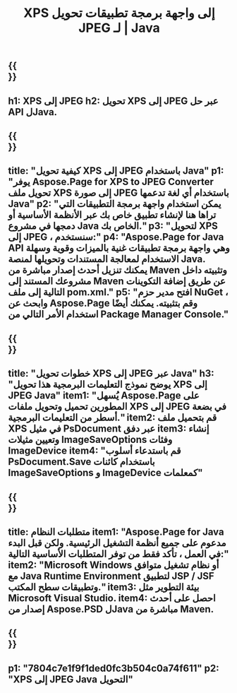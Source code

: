 ﻿---
translation: true
template: /_templates/_conversion-child-java.md
title: XPS إلى واجهة برمجة تطبيقات تحويل JPEG لـ | Java
url: /java/conversion/xps-to-jpeg/
description: نموذج رمز تحويل Java لتنسيق XPS إلى ملف JPEG. استخدم رمز المثال هذا لتحويل XPS إلى JPEG داخل أي تطبيق يستند إلى Web أو Desktop Java.
informat: XPS
outformat: JPEG
otherformats: EPS PS
---

{{<section banner>}}
---
h1: XPS إلى JPEG
h2: تحويل XPS إلى JPEG عبر حل API لJava.
---

{{<section overview>}}
---
title: "كيفية تحويل XPS إلى JPEG باستخدام Java"
p1: "يوفر Aspose.Page for XPS to JPEG Converter تحويل ملف XPS إلى صورة JPEG باستخدام أي لغة تدعمها Java"
p2: "يمكن استخدام واجهة برمجة التطبيقات التي تراها هنا لإنشاء تطبيق خاص بك عبر الأنظمة الأساسية أو دمجها في مشروع Java الخاص بك."
p3: "لتحويل XPS إلى JPEG ، سنستخدم:"
p4: "Aspose.Page for Java API وهي واجهة برمجة تطبيقات غنية بالميزات وقوية وسهلة الاستخدام لمعالجة المستندات وتحويلها لمنصة Java. يمكنك تنزيل أحدث إصدار مباشرة من Maven وتثبيته داخل مشروعك المستند إلى Maven عن طريق إضافة التكوينات التالية إلى ملف pom.xml."
p5: "افتح مدير حزم NuGet ، وابحث عن Aspose.Page وقم بتثبيته. يمكنك أيضًا استخدام الأمر التالي من Package Manager Console."
---

{{<section feature1>}}
---
title: "خطوات تحويل XPS إلى JPEG عبر Java"
h3: "يوضح نموذج التعليمات البرمجية هذا تحويل XPS إلى JPEG Java"
item1: "يُسهل Aspose.Page على المطورين تحميل وتحويل ملفات XPS إلى JPEG في بضعة أسطر من التعليمات البرمجية."
item2: قم بتحميل ملف XPS في مثيل PsDocument عبر دفق
item3: إنشاء وتعيين مثيلات ImageSaveOptions وفئات ImageDevice
item4: "قم باستدعاء أسلوب PsDocument.Save باستخدام كائنات ImageSaveOptions و ImageDevice كمعلمات"
---

{{<section feature2>}}
---
title: متطلبات النظام
item1: "Aspose.Page for Java مدعوم على جميع أنظمة التشغيل الرئيسية. ولكن قبل البدء في العمل ، تأكد فقط من توفر المتطلبات الأساسية التالية:"
item2: "Microsoft Windows أو نظام تشغيل متوافق مع Java Runtime Environment لتطبيق JSP / JSF وتطبيقات سطح المكتب."
item3: بيئة التطوير مثل Microsoft Visual Studio.
item4: احصل على أحدث إصدار من Aspose.PSD لJava مباشرة من Maven.
---

{{<section gist>}}
---
p1: "7804c7e1f9f1ded0fc3b504c0a74f611"
p2: "XPS إلى JPEG Java التحويل"
---
